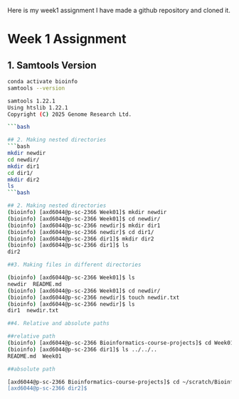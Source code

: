 Here is my week1 assignment
I have made a github repository and cloned it.

# Week 1 Assignment

## 1. Samtools Version
```bash
conda activate bioinfo
samtools --version

samtools 1.22.1
Using htslib 1.22.1
Copyright (C) 2025 Genome Research Ltd.

```bash

## 2. Making nested directories
```bash
mkdir newdir
cd newdir/
mkdir dir1
cd dir1/
mkdir dir2
ls
```bash

## 2. Making nested directories 
(bioinfo) [axd6044@p-sc-2366 Week01]$ mkdir newdir
(bioinfo) [axd6044@p-sc-2366 Week01]$ cd newdir/
(bioinfo) [axd6044@p-sc-2366 newdir]$ mkdir dir1
(bioinfo) [axd6044@p-sc-2366 newdir]$ cd dir1/
(bioinfo) [axd6044@p-sc-2366 dir1]$ mkdir dir2
(bioinfo) [axd6044@p-sc-2366 dir1]$ ls
dir2

##3. Making files in different directories

(bioinfo) [axd6044@p-sc-2366 Week01]$ ls
newdir  README.md
(bioinfo) [axd6044@p-sc-2366 Week01]$ cd newdir/
(bioinfo) [axd6044@p-sc-2366 newdir]$ touch newdir.txt
(bioinfo) [axd6044@p-sc-2366 newdir]$ ls
dir1  newdir.txt

##4. Relative and absolute paths

##relative path 
(bioinfo) [axd6044@p-sc-2366 Bioinformatics-course-projects]$ cd Week01/newdir/dir1/
(bioinfo) [axd6044@p-sc-2366 dir1]$ ls ../../..
README.md  Week01

##absolute path

[axd6044@p-sc-2366 Bioinformatics-course-projects]$ cd ~/scratch/Bioinformatics-course-projects/Week01/newdir/dir1/dir2/'
[axd6044@p-sc-2366 dir2]$ 
